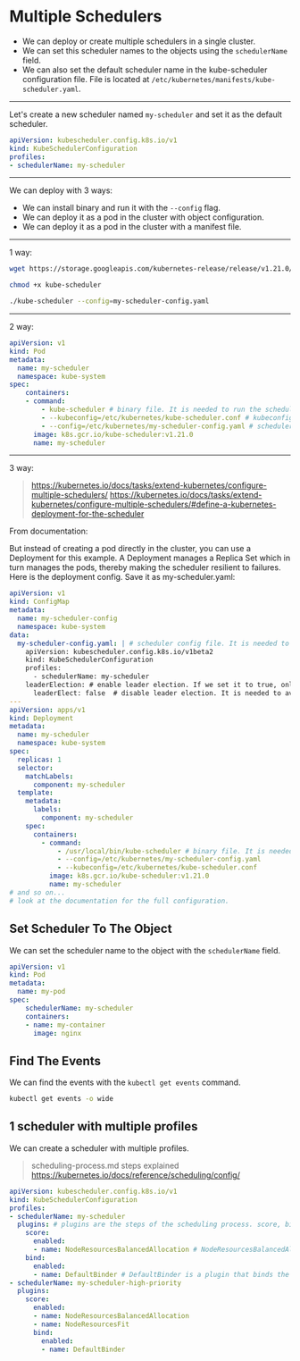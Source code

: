 # Multiple Schedulers
- We can deploy or create multiple schedulers in a single cluster.
- We can set this scheduler names to the objects using the `schedulerName` field.
- We can also set the default scheduler name in the kube-scheduler configuration file. File is located at `/etc/kubernetes/manifests/kube-scheduler.yaml`.

---

Let's create a new scheduler named `my-scheduler` and set it as the default scheduler.

```yaml
apiVersion: kubescheduler.config.k8s.io/v1
kind: KubeSchedulerConfiguration
profiles:
- schedulerName: my-scheduler
```

---

We can deploy with 3 ways:
- We can install binary and run it with the `--config` flag.
- We can deploy it as a pod in the cluster with object configuration.
- We can deploy it as a pod in the cluster with a manifest file.


---

1 way:

```bash
wget https://storage.googleapis.com/kubernetes-release/release/v1.21.0/bin/linux/amd64/kube-scheduler

chmod +x kube-scheduler

./kube-scheduler --config=my-scheduler-config.yaml
```

---

2 way:

```yaml
apiVersion: v1
kind: Pod
metadata:
  name: my-scheduler
  namespace: kube-system
spec:
    containers:
    - command:
        - kube-scheduler # binary file. It is needed to run the scheduler.
        - --kubeconfig=/etc/kubernetes/kube-scheduler.conf # kubeconfig file. It is needed to connect to the API server.
        - --config=/etc/kubernetes/my-scheduler-config.yaml # scheduler config file. It is needed to set the scheduler name.
      image: k8s.gcr.io/kube-scheduler:v1.21.0
      name: my-scheduler
```

---

3 way:

> https://kubernetes.io/docs/tasks/extend-kubernetes/configure-multiple-schedulers/
> https://kubernetes.io/docs/tasks/extend-kubernetes/configure-multiple-schedulers/#define-a-kubernetes-deployment-for-the-scheduler

From documentation:

But instead of creating a pod directly in the cluster, you can use a Deployment for this example. 
A Deployment manages a Replica Set which in turn manages the pods, thereby making the scheduler resilient to failures. 
Here is the deployment config. Save it as my-scheduler.yaml:

```yaml
apiVersion: v1
kind: ConfigMap
metadata:
  name: my-scheduler-config
  namespace: kube-system
data:
  my-scheduler-config.yaml: | # scheduler config file. It is needed to set the scheduler name.
    apiVersion: kubescheduler.config.k8s.io/v1beta2
    kind: KubeSchedulerConfiguration
    profiles:
      - schedulerName: my-scheduler
    leaderElection: # enable leader election. If we set it to true, only one scheduler will be the leader. And the leader will be the only one that makes the scheduling decisions.
      leaderElect: false  # disable leader election. It is needed to avoid multiple schedulers.
---
apiVersion: apps/v1
kind: Deployment
metadata:
  name: my-scheduler
  namespace: kube-system
spec:
  replicas: 1
  selector:
    matchLabels:
      component: my-scheduler
  template:
    metadata:
      labels:
        component: my-scheduler
    spec:
      containers:
        - command:
            - /usr/local/bin/kube-scheduler # binary file. It is needed to run the scheduler.
            - --config=/etc/kubernetes/my-scheduler-config.yaml
            - --kubeconfig=/etc/kubernetes/kube-scheduler.conf
          image: k8s.gcr.io/kube-scheduler:v1.21.0
          name: my-scheduler
# and so on...
# look at the documentation for the full configuration.
```

## Set Scheduler To The Object

We can set the scheduler name to the object with the `schedulerName` field.

```yaml
apiVersion: v1
kind: Pod
metadata:
  name: my-pod
spec:
    schedulerName: my-scheduler
    containers:
    - name: my-container
      image: nginx
```

## Find The Events

We can find the events with the `kubectl get events` command.

```bash
kubectl get events -o wide
```


## 1 scheduler with multiple profiles

We can create a scheduler with multiple profiles.
> scheduling-process.md steps explained
> https://kubernetes.io/docs/reference/scheduling/config/

```yaml
apiVersion: kubescheduler.config.k8s.io/v1
kind: KubeSchedulerConfiguration
profiles:
- schedulerName: my-scheduler
  plugins: # plugins are the steps of the scheduling process. score, bind, filter, preFilter, postFilter, reserve, permit, preBind, postBind, and preScore are the plugins.
    score:
      enabled:
      - name: NodeResourcesBalancedAllocation # NodeResourcesBalancedAllocation is a plugin that checks the resources of the nodes.
    bind:
      enabled:
      - name: DefaultBinder # DefaultBinder is a plugin that binds the pod to the node.
- schedulerName: my-scheduler-high-priority
  plugins:
    score:
      enabled:
      - name: NodeResourcesBalancedAllocation
      - name: NodeResourcesFit
      bind:
        enabled:
        - name: DefaultBinder
```





